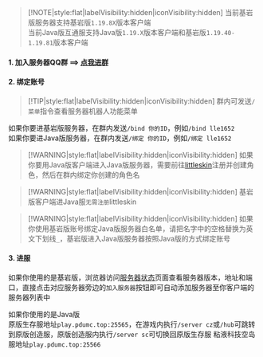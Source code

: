 > [!NOTE|style:flat|labelVisibility:hidden|iconVisibility:hidden] 
> 当前基岩版服务器支持基岩版`1.19.8X`版本客户端  
> 当前Java版互通服支持Java版`1.19.X`版本客户端和基岩版`1.19.40-1.19.81`版本客户端

#### 1. 加入服务器QQ群 ==> [点我进群](https://jq.qq.com/?_wv=1027&k=WwignUAQ)

#### 2. 绑定账号

> [!TIP|style:flat|labelVisibility:hidden|iconVisibility:hidden] 群内可发送`/菜单`指令查看服务器机器人功能菜单

如果你要进基岩版服务器，在群内发送`/bind 你的ID`，例如`/bind lle1652`  
如果你要进Java版服务器，在群内发送`/绑定 你的ID`，例如`/绑定 lle1652`

> [!WARNING|style:flat|labelVisibility:hidden|iconVisibility:hidden] 如果你要用Java版客户端进入Java版服务器，需要前往[littleskin](https://littleskin.cn)注册并创建角色，然后在群内绑定你创建的角色名

> [!WARNING|style:flat|labelVisibility:hidden|iconVisibility:hidden] 基岩版客户端进Java服`无需注册`littleskin

> [!WARNING|style:flat|labelVisibility:hidden|iconVisibility:hidden] 如果你使用基岩版账号绑定Java版服务器白名单，请把名字中的空格替换为英文下划线`_`，基岩版进入Java版服务器按照Java版的方式绑定账号

#### 3. 进服

如果你使用的是基岩版，浏览器访问[服务器状态](servers/motd)页面查看服务器版本，地址和端口，直接点击对应服务器旁边的`加入服务器`按钮即可自动添加服务器至你客户端的服务器列表中

如果你使用的是Java版  
原版生存服地址`play.pdumc.top:25565`，在游戏内执行`/server cz`或`/hub`可跳转到原版创造服，原版创造服内执行`/server sc`可切换回原版生存服
粘液科技空岛服地址`play.pdumc.top:25566`